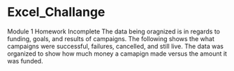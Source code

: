 # Excel_Challange
Module 1 Homework Incomplete
The data being oragnized is in regards to funding, goals, and results of campaigns. The following shows the what campaigns were successful, failures, cancelled, and still live. 
The data was organized to show how much money a camapign made versus the amount it was funded. 

